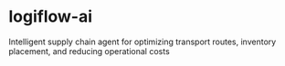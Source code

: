 # logiflow-ai
Intelligent supply chain agent for optimizing transport routes, inventory placement, and reducing operational costs
